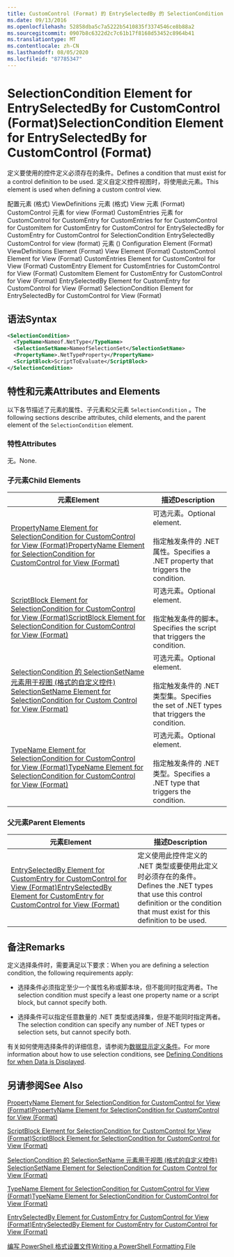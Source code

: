 ```yaml
---
title: CustomControl (Format) 的 EntrySelectedBy 的 SelectionCondition 元素 |Microsoft Docs
ms.date: 09/13/2016
ms.openlocfilehash: 52858dba5c7a5222b5410835f3374546ce8b88a2
ms.sourcegitcommit: 0907b8c6322d2c7c61b17f8168d53452c8964b41
ms.translationtype: MT
ms.contentlocale: zh-CN
ms.lasthandoff: 08/05/2020
ms.locfileid: "87785347"
---
```

# <a name="selectioncondition-element-for-entryselectedby-for-customcontrol-format"></a><span data-ttu-id="c57f8-102">SelectionCondition Element for EntrySelectedBy for CustomControl (Format)</span><span class="sxs-lookup"><span data-stu-id="c57f8-102">SelectionCondition Element for EntrySelectedBy for CustomControl (Format)</span></span>

<span data-ttu-id="c57f8-103">定义要使用的控件定义必须存在的条件。</span><span class="sxs-lookup"><span data-stu-id="c57f8-103">Defines a condition that must exist for a control definition to be used.</span></span> <span data-ttu-id="c57f8-104">定义自定义控件视图时，将使用此元素。</span><span class="sxs-lookup"><span data-stu-id="c57f8-104">This element is used when defining a custom control view.</span></span>

<span data-ttu-id="c57f8-105">配置元素 (格式) ViewDefinitions 元素 (格式) View 元素 (Format) CustomControl 元素 for view (Format) CustomEntries 元素 for CustomControl for CustomEntry for CustomEntries for for CustomControl for CustomItem for CustomEntry for CustomControl for EntrySelectedBy for CustomEntry for CustomControl for SelectionCondition EntrySelectedBy CustomControl for view (format) 元素 () </span><span class="sxs-lookup"><span data-stu-id="c57f8-105">Configuration Element (Format) ViewDefinitions Element (Format) View Element (Format) CustomControl Element for View (Format) CustomEntries Element for CustomControl for View (Format) CustomEntry Element for CustomEntries for CustomControl for View (Format) CustomItem Element for CustomEntry for CustomControl for View (Format) EntrySelectedBy Element for CustomEntry for CustomControl for View (Format) SelectionCondition Element for EntrySelectedBy for CustomControl for View (Format)</span></span>

## <a name="syntax"></a><span data-ttu-id="c57f8-106">语法</span><span class="sxs-lookup"><span data-stu-id="c57f8-106">Syntax</span></span>

```xml
<SelectionCondition>
  <TypeName>Nameof.NetType</TypeName>
  <SelectionSetName>NameofSelectionSet</SelectionSetName>
  <PropertyName>.NetTypeProperty</PropertyName>
  <ScriptBlock>ScriptToEvaluate</ScriptBlock>
</SelectionCondition>
```

## <a name="attributes-and-elements"></a><span data-ttu-id="c57f8-107">特性和元素</span><span class="sxs-lookup"><span data-stu-id="c57f8-107">Attributes and Elements</span></span>

<span data-ttu-id="c57f8-108">以下各节描述了元素的属性、子元素和父元素 `SelectionCondition` 。</span><span class="sxs-lookup"><span data-stu-id="c57f8-108">The following sections describe attributes, child elements, and the parent element of the `SelectionCondition` element.</span></span>

### <a name="attributes"></a><span data-ttu-id="c57f8-109">特性</span><span class="sxs-lookup"><span data-stu-id="c57f8-109">Attributes</span></span>

<span data-ttu-id="c57f8-110">无。</span><span class="sxs-lookup"><span data-stu-id="c57f8-110">None.</span></span>

### <a name="child-elements"></a><span data-ttu-id="c57f8-111">子元素</span><span class="sxs-lookup"><span data-stu-id="c57f8-111">Child Elements</span></span>

|<span data-ttu-id="c57f8-112">元素</span><span class="sxs-lookup"><span data-stu-id="c57f8-112">Element</span></span>|<span data-ttu-id="c57f8-113">描述</span><span class="sxs-lookup"><span data-stu-id="c57f8-113">Description</span></span>|
|-------------|-----------------|
|[<span data-ttu-id="c57f8-114">PropertyName Element for SelectionCondition for CustomControl for View (Format)</span><span class="sxs-lookup"><span data-stu-id="c57f8-114">PropertyName Element for SelectionCondition for CustomControl for View (Format)</span></span>](./propertyname-element-for-selectioncondition-for-customcontrol-for-view-format.md)|<span data-ttu-id="c57f8-115">可选元素。</span><span class="sxs-lookup"><span data-stu-id="c57f8-115">Optional element.</span></span><br /><br /> <span data-ttu-id="c57f8-116">指定触发条件的 .NET 属性。</span><span class="sxs-lookup"><span data-stu-id="c57f8-116">Specifies a .NET property that triggers the condition.</span></span>|
|[<span data-ttu-id="c57f8-117">ScriptBlock Element for SelectionCondition for CustomControl for View (Format)</span><span class="sxs-lookup"><span data-stu-id="c57f8-117">ScriptBlock Element for SelectionCondition for CustomControl for View (Format)</span></span>](./scriptblock-element-for-selectioncondition-for-customcontrol-for-view-format.md)|<span data-ttu-id="c57f8-118">可选元素。</span><span class="sxs-lookup"><span data-stu-id="c57f8-118">Optional element.</span></span><br /><br /> <span data-ttu-id="c57f8-119">指定触发条件的脚本。</span><span class="sxs-lookup"><span data-stu-id="c57f8-119">Specifies the script that triggers the condition.</span></span>|
|[<span data-ttu-id="c57f8-120">SelectionCondition 的 SelectionSetName 元素用于视图 (格式的自定义控件) </span><span class="sxs-lookup"><span data-stu-id="c57f8-120">SelectionSetName Element for SelectionCondition for Custom Control for View (Format)</span></span>](./selectionsetname-element-for-selectioncondition-for-customcontrol-for-view-format.md)|<span data-ttu-id="c57f8-121">可选元素。</span><span class="sxs-lookup"><span data-stu-id="c57f8-121">Optional element.</span></span><br /><br /> <span data-ttu-id="c57f8-122">指定触发条件的 .NET 类型集。</span><span class="sxs-lookup"><span data-stu-id="c57f8-122">Specifies the set of .NET types that triggers the condition.</span></span>|
|[<span data-ttu-id="c57f8-123">TypeName Element for SelectionCondition for CustomControl for View (Format)</span><span class="sxs-lookup"><span data-stu-id="c57f8-123">TypeName Element for SelectionCondition for CustomControl for View  (Format)</span></span>](./typename-element-for-selectioncondition-for-customcontrol-for-view-format.md)|<span data-ttu-id="c57f8-124">可选元素。</span><span class="sxs-lookup"><span data-stu-id="c57f8-124">Optional element.</span></span><br /><br /> <span data-ttu-id="c57f8-125">指定触发条件的 .NET 类型。</span><span class="sxs-lookup"><span data-stu-id="c57f8-125">Specifies a .NET type that triggers the condition.</span></span>|

### <a name="parent-elements"></a><span data-ttu-id="c57f8-126">父元素</span><span class="sxs-lookup"><span data-stu-id="c57f8-126">Parent Elements</span></span>

|<span data-ttu-id="c57f8-127">元素</span><span class="sxs-lookup"><span data-stu-id="c57f8-127">Element</span></span>|<span data-ttu-id="c57f8-128">描述</span><span class="sxs-lookup"><span data-stu-id="c57f8-128">Description</span></span>|
|-------------|-----------------|
|[<span data-ttu-id="c57f8-129">EntrySelectedBy Element for CustomEntry for CustomControl for View (Format)</span><span class="sxs-lookup"><span data-stu-id="c57f8-129">EntrySelectedBy Element for CustomEntry for CustomControl for View (Format)</span></span>](./entryselectedby-element-for-customentry-for-customcontrol-for-view-format.md)|<span data-ttu-id="c57f8-130">定义使用此控件定义的 .NET 类型或要使用此定义时必须存在的条件。</span><span class="sxs-lookup"><span data-stu-id="c57f8-130">Defines the .NET types that use this control definition or the condition that must exist for this definition to be used.</span></span>|

## <a name="remarks"></a><span data-ttu-id="c57f8-131">备注</span><span class="sxs-lookup"><span data-stu-id="c57f8-131">Remarks</span></span>

<span data-ttu-id="c57f8-132">定义选择条件时，需要满足以下要求：</span><span class="sxs-lookup"><span data-stu-id="c57f8-132">When you are defining a selection condition, the following requirements apply:</span></span>

- <span data-ttu-id="c57f8-133">选择条件必须指定至少一个属性名称或脚本块，但不能同时指定两者。</span><span class="sxs-lookup"><span data-stu-id="c57f8-133">The selection condition must specify a least one property name or a script block, but cannot specify both.</span></span>

- <span data-ttu-id="c57f8-134">选择条件可以指定任意数量的 .NET 类型或选择集，但是不能同时指定两者。</span><span class="sxs-lookup"><span data-stu-id="c57f8-134">The selection condition can specify any number of .NET types or selection sets, but cannot specify both.</span></span>

<span data-ttu-id="c57f8-135">有关如何使用选择条件的详细信息，请参阅为[数据显示定义条件](./defining-conditions-for-displaying-data.md)。</span><span class="sxs-lookup"><span data-stu-id="c57f8-135">For more information about how to use selection conditions, see [Defining Conditions for when Data is Displayed](./defining-conditions-for-displaying-data.md).</span></span>

## <a name="see-also"></a><span data-ttu-id="c57f8-136">另请参阅</span><span class="sxs-lookup"><span data-stu-id="c57f8-136">See Also</span></span>

[<span data-ttu-id="c57f8-137">PropertyName Element for SelectionCondition for CustomControl for View (Format)</span><span class="sxs-lookup"><span data-stu-id="c57f8-137">PropertyName Element for SelectionCondition for CustomControl for View (Format)</span></span>](./propertyname-element-for-selectioncondition-for-customcontrol-for-view-format.md)

[<span data-ttu-id="c57f8-138">ScriptBlock Element for SelectionCondition for CustomControl for View (Format)</span><span class="sxs-lookup"><span data-stu-id="c57f8-138">ScriptBlock Element for SelectionCondition for CustomControl for View (Format)</span></span>](./scriptblock-element-for-selectioncondition-for-customcontrol-for-view-format.md)

[<span data-ttu-id="c57f8-139">SelectionCondition 的 SelectionSetName 元素用于视图 (格式的自定义控件) </span><span class="sxs-lookup"><span data-stu-id="c57f8-139">SelectionSetName Element for SelectionCondition for Custom Control for View (Format)</span></span>](./selectionsetname-element-for-selectioncondition-for-customcontrol-for-view-format.md)

[<span data-ttu-id="c57f8-140">TypeName Element for SelectionCondition for CustomControl for View (Format)</span><span class="sxs-lookup"><span data-stu-id="c57f8-140">TypeName Element for SelectionCondition for CustomControl for View  (Format)</span></span>](./typename-element-for-selectioncondition-for-customcontrol-for-view-format.md)

[<span data-ttu-id="c57f8-141">EntrySelectedBy Element for CustomEntry for CustomControl for View (Format)</span><span class="sxs-lookup"><span data-stu-id="c57f8-141">EntrySelectedBy Element for CustomEntry for CustomControl for View (Format)</span></span>](./entryselectedby-element-for-customentry-for-customcontrol-for-view-format.md)

[<span data-ttu-id="c57f8-142">编写 PowerShell 格式设置文件</span><span class="sxs-lookup"><span data-stu-id="c57f8-142">Writing a PowerShell Formatting File</span></span>](./writing-a-powershell-formatting-file.md)
